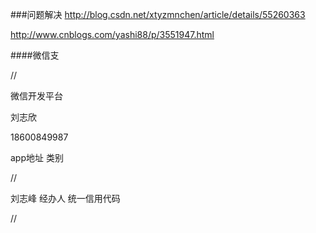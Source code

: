 ###问题解决
http://blog.csdn.net/xtyzmnchen/article/details/55260363

http://www.cnblogs.com/yashi88/p/3551947.html


####微信支


//

微信开发平台

刘志欣 

18600849987


app地址 类别 

//

刘志峰 经办人 统一信用代码

//


